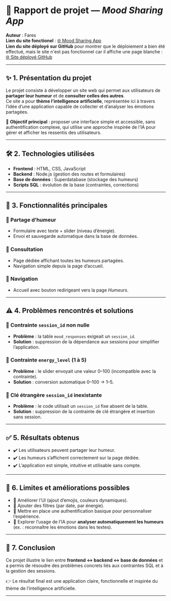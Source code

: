 # 📘 Rapport de projet — *Mood Sharing App*  
**Auteur** : Fares     
**Lien du site fonctionel** : [🌐 Mood Sharing App](https://v0-emoji-code-mood-app.vercel.app)  
**Lien du site déployé sur GitHub** pour montrer que le déploiement a bien été effectué, mais le site n'est pas fonctionnel car il affiche une page blanche : [🌐 Site déployé GitHub](https://v0-emoji-code-mood-app.vercel.app)  

---

## ✨ 1. Présentation du projet
Le projet consiste à développer un site web qui permet aux utilisateurs de **partager leur humeur** et de **consulter celles des autres**.  
Ce site a pour **thème l’intelligence artificielle**, représentée ici à travers l’idée d’une application capable de collecter et d’analyser les émotions partagées.  

🎯 **Objectif principal** : proposer une interface simple et accessible, sans authentification complexe, qui utilise une approche inspirée de l’IA pour gérer et afficher les ressentis des utilisateurs.

---

## 🛠️ 2. Technologies utilisées
- **Frontend** : HTML, CSS, JavaScript  
- **Backend** : Node.js (gestion des routes et formulaires)  
- **Base de données** : Superdatabase (stockage des humeurs)  
- **Scripts SQL** : évolution de la base (contraintes, corrections)  

---

## 📑 3. Fonctionnalités principales
### 📝 Partage d’humeur
- Formulaire avec texte + slider (niveau d’énergie).  
- Envoi et sauvegarde automatique dans la base de données.  

### 👀 Consultation
- Page dédiée affichant toutes les humeurs partagées.  
- Navigation simple depuis la page d’accueil.  

### 🧭 Navigation
- Accueil avec bouton redirigeant vers la page *Humeurs*.  

---

## ⚠️ 4. Problèmes rencontrés et solutions
### 🔹 Contrainte `session_id` non nulle  
- **Problème** : la table `mood_responses` exigeait un `session_id`.  
- **Solution** : suppression de la dépendance aux sessions pour simplifier l’application.  

### 🔹 Contrainte `energy_level` (1 à 5)  
- **Problème** : le slider envoyait une valeur 0–100 (incompatible avec la contrainte).  
- **Solution** : conversion automatique 0–100 → 1–5.  

### 🔹 Clé étrangère `session_id` inexistante  
- **Problème** : le code utilisait un `session_id` fixe absent de la table.  
- **Solution** : suppression de la contrainte de clé étrangère et insertion sans session.  

---

## ✅ 5. Résultats obtenus
- ✔️ Les utilisateurs peuvent partager leur humeur.  
- ✔️ Les humeurs s’affichent correctement sur la page dédiée.  
- ✔️ L’application est simple, intuitive et utilisable sans compte.  

---

## 🔮 6. Limites et améliorations possibles
- 🎨 Améliorer l’UI (ajout d’emojis, couleurs dynamiques).  
- 🔎 Ajouter des filtres (par date, par énergie).  
- 🔐 Mettre en place une authentification basique pour personnaliser l’expérience.  
- 🤖 Explorer l’usage de l’IA pour **analyser automatiquement les humeurs** (ex. : reconnaître les émotions dans les textes).  

---

## 🏁 7. Conclusion
Ce projet illustre le lien entre **frontend ↔ backend ↔ base de données** et a permis de résoudre des problèmes concrets liés aux contraintes SQL et à la gestion des sessions.  

👉 Le résultat final est une application claire, fonctionnelle et inspirée du thème de l’intelligence artificielle.  

---
